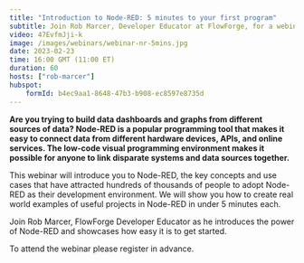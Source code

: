 ```yaml
---
title: "Introduction to Node-RED: 5 minutes to your first program"
subtitle: Join Rob Marcer, Developer Educator at FlowForge, for a webinar on getting started with Node-RED
video: 47EvfmJji-k
image: /images/webinars/webinar-nr-5mins.jpg
date: 2023-02-23
time: 16:00 GMT (11:00 ET) 
duration: 60
hosts: ["rob-marcer"]
hubspot:
    formId: b4ec9aa1-8648-47b3-b908-ec8597e8735d
---
```


**Are you trying to build data dashboards and graphs from different sources of data? Node-RED is a popular programming tool that makes it easy to connect data from different hardware devices, APIs, and online services. The low-code visual programming environment makes it possible for anyone to link disparate systems and data sources together.**

<!--more-->

This webinar will introduce you to Node-RED, the key concepts and use cases that have attracted hundreds of thousands of people to adopt Node-RED as their development environment. We will show you how to create real world examples of useful projects in Node-RED in under 5 minutes each.

Join Rob Marcer, FlowForge Developer Educator as he introduces the power of Node-RED and showcases how easy it is to get started.

To attend the webinar please register in advance.
